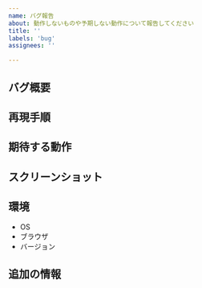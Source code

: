 ```yaml
---
name: バグ報告
about: 動作しないものや予期しない動作について報告してください
title: ''
labels: 'bug'
assignees: ''

---
```


## バグ概要

## 再現手順

## 期待する動作

## スクリーンショット

## 環境

- OS
- ブラウザ
- バージョン

## 追加の情報
